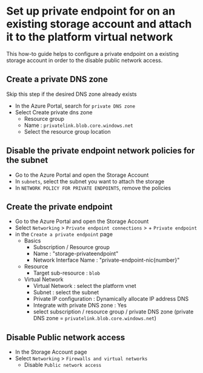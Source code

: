 # Set up private endpoint for on an existing storage account and attach it to the platform virtual network

This how-to guide helps to configure a private endpoint on a existing storage account in order to the disable public network access.

## Create a private DNS zone

Skip this step if the desired DNS zone already exists

- In the Azure Portal, search for `private DNS zone`
- Select Create private dns zone
  - Resource group
  - Name : `privatelink.blob.core.windows.net`
  - Select the resource group location

## Disable the private endpoint network policies for the subnet

- Go to the Azure Portal and open the Storage Account
- In `subnets`, select the subnet you want to attach the storage
- In `NETWORK POLICY FOR PRIVATE ENDPOINTS`, remove the policies

## Create the private endpoint

- Go to the Azure Portal and open the Storage Account
- Select `Networking` > `Private endpoint connections` > + `Private endpoint`
- in the `Create a private endpoint` page
  - Basics
    - Subscription / Resource group
    - Name : "storage-privateendpoint"
    - Network Interface Name : "private-endpoint-nic{number}"
  - Resource
    - Target sub-resource : `blob`
  - Virtual Network
    - Virtual Network : select the platform vnet
    - Subnet : select the subnet
    - Private IP configuration : Dynamically allocate IP address
  DNS
    - Integrate with private DNS zone : Yes
    - select subscription / resource group / private DNS zone (private DNS zone = `privatelink.blob.core.windows.net`)

## Disable Public network access

- In the Storage Account page
- Select `Networking` > `Firewalls and virtual networks`
  - Disable `Public network access`
